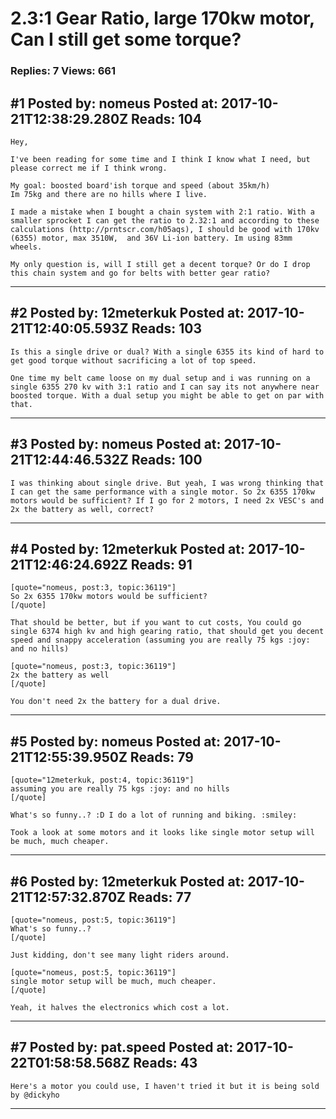 # 2.3:1 Gear Ratio, large 170kw motor, Can I still get some torque?

### Replies: 7 Views: 661

## \#1 Posted by: nomeus Posted at: 2017-10-21T12:38:29.280Z Reads: 104

```
Hey,

I've been reading for some time and I think I know what I need, but please correct me if I think wrong.

My goal: boosted board'ish torque and speed (about 35km/h)
Im 75kg and there are no hills where I live.

I made a mistake when I bought a chain system with 2:1 ratio. With a smaller sprocket I can get the ratio to 2.32:1 and according to these calculations (http://prntscr.com/h05aqs), I should be good with 170kv (6355) motor, max 3510W,  and 36V Li-ion battery. Im using 83mm wheels.

My only question is, will I still get a decent torque? Or do I drop this chain system and go for belts with better gear ratio?
```

---
## \#2 Posted by: 12meterkuk Posted at: 2017-10-21T12:40:05.593Z Reads: 103

```
Is this a single drive or dual? With a single 6355 its kind of hard to get good torque without sacrificing a lot of top speed.

One time my belt came loose on my dual setup and i was running on a single 6355 270 kv with 3:1 ratio and I can say its not anywhere near boosted torque. With a dual setup you might be able to get on par with that.
```

---
## \#3 Posted by: nomeus Posted at: 2017-10-21T12:44:46.532Z Reads: 100

```
I was thinking about single drive. But yeah, I was wrong thinking that I can get the same performance with a single motor. So 2x 6355 170kw motors would be sufficient? If I go for 2 motors, I need 2x VESC's and 2x the battery as well, correct?
```

---
## \#4 Posted by: 12meterkuk Posted at: 2017-10-21T12:46:24.692Z Reads: 91

```
[quote="nomeus, post:3, topic:36119"]
So 2x 6355 170kw motors would be sufficient?
[/quote]

That should be better, but if you want to cut costs, You could go single 6374 high kv and high gearing ratio, that should get you decent speed and snappy acceleration (assuming you are really 75 kgs :joy: and no hills)

[quote="nomeus, post:3, topic:36119"]
2x the battery as well
[/quote]

You don't need 2x the battery for a dual drive.
```

---
## \#5 Posted by: nomeus Posted at: 2017-10-21T12:55:39.950Z Reads: 79

```
[quote="12meterkuk, post:4, topic:36119"]
assuming you are really 75 kgs :joy: and no hills
[/quote]

What's so funny..? :D I do a lot of running and biking. :smiley:

Took a look at some motors and it looks like single motor setup will be much, much cheaper.
```

---
## \#6 Posted by: 12meterkuk Posted at: 2017-10-21T12:57:32.870Z Reads: 77

```
[quote="nomeus, post:5, topic:36119"]
What's so funny..?
[/quote]

Just kidding, don't see many light riders around.

[quote="nomeus, post:5, topic:36119"]
single motor setup will be much, much cheaper.
[/quote]

Yeah, it halves the electronics which cost a lot.
```

---
## \#7 Posted by: pat.speed Posted at: 2017-10-22T01:58:58.568Z Reads: 43

```
Here's a motor you could use, I haven't tried it but it is being sold by @dickyho
```

---
